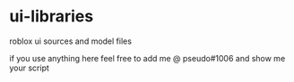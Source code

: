# ui-libraries
roblox ui sources and model files

if you use anything here feel free to add me @ pseudo#1006 and show me your script

